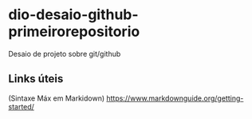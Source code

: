 # dio-desaio-github-primeirorepositorio
Desaio de projeto sobre git/github

## Links  úteis
(Sintaxe Máx em Markidown) https://www.markdownguide.org/getting-started/
